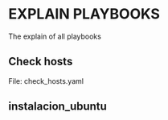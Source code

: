 # EXPLAIN PLAYBOOKS
The explain of all playbooks

## Check hosts
File: check_hosts.yaml



## instalacion_ubuntu

